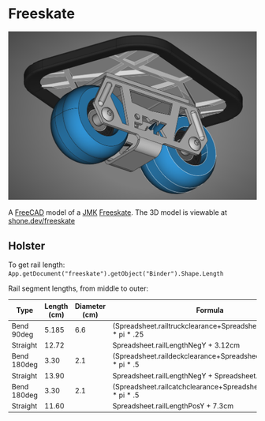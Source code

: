 # Freeskate

<img src="screenshot.png" style="width: 600px">

A [FreeCAD](https://www.freecad.org) model of a [JMK](https://www.jmkride.com) [Freeskate](https://en.wikipedia.org/wiki/Freeskates). The 3D model is viewable at [shone.dev/freeskate](https://shone.dev/freeskate)

## Holster

To get rail length: `App.getDocument("freeskate").getObject("Binder").Shape.Length`

Rail segment lengths, from middle to outer:

| Type | Length (cm) | Diameter (cm) | Formula |
|-|-|-|-|
| Bend 90deg  | 5.185 | 6.6 | (Spreadsheet.railtruckclearance+Spreadsheet.raildiameter) * pi * .25 |
| Straight    | 12.72 |     | Spreadsheet.railLengthNegY + 3.12cm                                  |
| Bend 180deg |  3.30 | 2.1 | (Spreadsheet.raildeckclearance+Spreadsheet.raildiameter) * pi * .5   |
| Straight    | 13.90 |     | Spreadsheet.railLengthNegY + Spreadsheet.railLengthPosY              |
| Bend 180deg |  3.30 | 2.1 | (Spreadsheet.railcatchclearance+Spreadsheet.raildiameter) * pi * .5  |
| Straight    | 11.60 |     | Spreadsheet.railLengthPosY + 7.3cm                                   |
